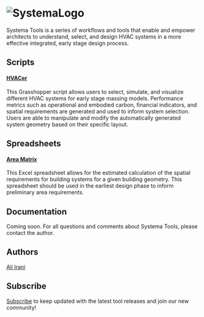 # ![SystemaLogo](https://user-images.githubusercontent.com/101660017/214336643-a0507adf-822e-41b5-aee3-3e1e0f888002.png) 
Systema Tools is a series of workflows and tools that enable and empower architects to understand, select, and design HVAC systems in a more effective integrated, early stage design process. 

## Scripts
#### [HVACer](https://github.com/aliirani73/hvacer/blob/main/scripts/HVACer.gh)

This Grasshopper script allows users to select, simulate, and visualize different HVAC systems for early stage massing models. Performance metrics such as operational and embodied carbon, financial indicators, and spatial requirements are generated and used to inform system selection. Users are able to manipulate and modify the automatically generated system geometry based on their specific layout. 

## Spreadsheets
#### [Area Matrix](https://github.com/aliirani73/hvacer/blob/main/spreadsheets/Area%20Requirements%20Spreadsheet.xlsx)

This Excel spreadsheet allows for the estimated calculation of the spatial requirements for building systems for a given building geometry. This spreadsheet should be used in the earliest design phase to inform preliminary area requirements. 

## Documentation

Coming soon. For all questions and comments about Systema Tools, please contact the author.

## Authors
[Ali Irani](https://www.linkedin.com/in/aliirani94/)

## Subscribe
[Subscribe](http://eepurl.com/ih7iB1) to keep updated with the latest tool releases and join our new community!
